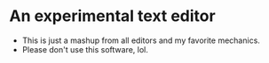 # An experimental text editor
- This is just a mashup from all editors and my favorite mechanics.
- Please don't use this software, lol.